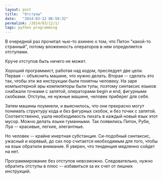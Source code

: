 ```yaml
---
layout: post
title:  "Отступы"
date:   "2014-03-12 06:59:32"
permalink: /2014/03/12/1/
tags: python programming
---
```


В очередной раз прочитал чью-то ахинею о том, что Питон "какой-то
странный", потому вложенность операторов в нем определяется отступами.

Круче отступов быть ничего не может.

Хороший программист, работая над кодом, преследует две цели. Первая --
объяснить машине, что нужно делать. Вторая -- сделать это так, чтобы
эти же инструкции были понятны человеку. На заре компьютерной эры
компиляторы были тупы, поэтому синтаксис языков снабжали точками с
запятой, операторами begin и end, фигурными скобками. Отступы, не
нужные машине, человек приберег для себя.

Затем машины поумнели, и выяснилось, что они прекрасно могут понимать
структуру кода и без фигурных скобок, и без точек с
запятой. Соответственно, ушла необходимость пихать в каждый новый язык
этот мусор. Можно делать языки гуманными. Так появились Питон, Руби,
Луа -- красивые, легкие, элегантные.

Но человек -- крайне инертная субстанция. Си-подобный синтаксис,
ужасный и корявый, до сих пор считается необходимым для того, чтобы на
язык обратили внимание. Я уверен, что тенденция медленно сойдет на
нет.

Программирование без отступов невозможно. Следовательно, нужно
обратить отступы в плюс -- избавиться за их счет от лишних инструкций.
